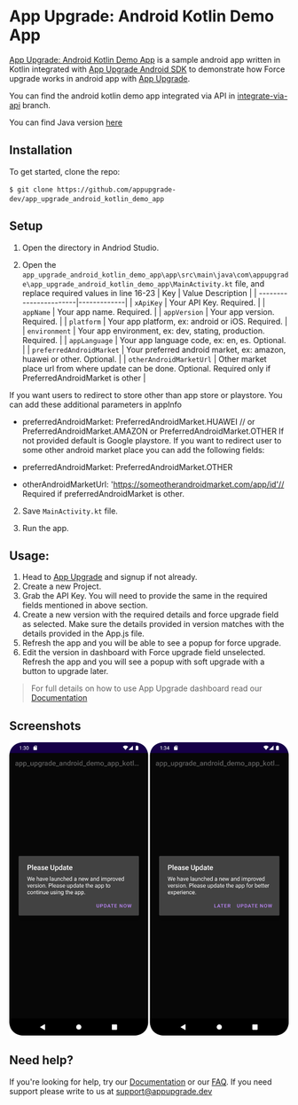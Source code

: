# App Upgrade: Android Kotlin Demo App

[App Upgrade: Android Kotlin Demo App](https://github.com/appupgrade-dev/app_upgrade_android_kotlin_demo_app) is a sample android app written in Kotlin integrated with [App Upgrade Android SDK](https://github.com/appupgrade-dev/app-upgrade-android-sdk) to demonstrate how Force upgrade works in android app with [App Upgrade](https://appupgrade.dev).

You can find the android kotlin demo app integrated via API in [integrate-via-api](https://github.com/appupgrade-dev/app_upgrade_android_kotlin_demo_app/tree/integrate-via-api) branch.

You can find Java version [here](https://github.com/appupgrade-dev/app_upgrade_android_java_demo_app)

## Installation

To get started, clone the repo:

`$ git clone https://github.com/appupgrade-dev/app_upgrade_android_kotlin_demo_app`

## Setup

1. Open the directory in Andriod Studio.

2. Open the `app_upgrade_android_kotlin_demo_app\app\src\main\java\com\appupgrade\app_upgrade_android_kotlin_demo_app\MainActivity.kt` file, and replace required values in line 16-23
   | Key                   | Value Description |
   | -----------------------|-------------|
   | `xApiKey`     | Your API Key. Required. |
   | `appName`  | Your app name. Required. |
   | `appVersion`  | Your app version. Required. |
   | `platform`  | Your app platform, ex: android or iOS. Required. |
   | `environment`  | Your app environment, ex: dev, stating, production. Required. |
   | `appLanguage`  | Your app language code, ex: en, es. Optional. |
   | `preferredAndroidMarket`  | Your preferred android market, ex: amazon, huawei or other. Optional. |
   | `otherAndroidMarketUrl`  | Other market place url from where update can be done. Optional. Required only if PreferredAndroidMarket is other |

If you want users to redirect to store other than app store or playstore. You can add these additional parameters in appInfo

- preferredAndroidMarket: PreferredAndroidMarket.HUAWEI // or PreferredAndroidMarket.AMAZON or PreferredAndroidMarket.OTHER If not provided default is Google playstore.
  If you want to redirect user to some other android market place you can add the following fields:

- preferredAndroidMarket: PreferredAndroidMarket.OTHER
- otherAndroidMarketUrl: 'https://someotherandroidmarket.com/app/id'// Required if preferredAndroidMarket is other.   

2. Save `MainActivity.kt` file.

3. Run the app.

## Usage:   

1. Head to [App Upgrade](https://appupgrade.dev) and signup if not already.
2. Create a new Project.
3. Grab the API Key. You will need to provide the same in the required fields mentioned in above section.
4. Create a new version with the required details and force upgrade field as selected. Make sure the details provided in version matches with the details provided in the App.js file.
5. Refresh the app and you will be able to see a popup for force upgrade.
6. Edit the version in dashboard with Force upgrade field unselected. Refresh the app and you will see a popup with soft upgrade with a button to upgrade later.
 > For full details on how to use App Upgrade dashboard read our [Documentation](https://appupgrade.dev/docs)

## Screenshots
 ![forceupgrade_android_kotlin](https://raw.githubusercontent.com/appupgrade-dev/app-upgrade-assets/main/images/forceupgrade_android_kotlin.png)

## Need help?

If you're looking for help, try our [Documentation](https://appupgrade.dev/docs/) or our [FAQ](https://appupgrade.dev/docs/app-upgrade-faq).
If you need support please write to us at support@appupgrade.dev
